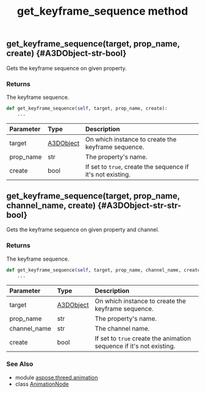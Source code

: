 ﻿---
title: get_keyframe_sequence method
second_title: Aspose.3D for Python via .NET API References
description: 
type: docs
weight: 60
url: /python-net/aspose.threed.animation/animationnode/get_keyframe_sequence/
is_root: false
---

## get_keyframe_sequence(target, prop_name, create) {#A3DObject-str-bool}

Gets the keyframe sequence on given property.

### Returns 


The keyframe sequence.


```python
def get_keyframe_sequence(self, target, prop_name, create):
    ...
```


| Parameter | Type | Description |
| :- | :- | :- |
| target | [A3DObject](/3d/python-net/aspose.threed/a3dobject) | On which instance to create the keyframe sequence. |
| prop_name | str | The property's name. |
| create | bool | If set to `true`, create the sequence if it's not existing. |


## get_keyframe_sequence(target, prop_name, channel_name, create) {#A3DObject-str-str-bool}

Gets the keyframe sequence on given property and channel.

### Returns 


The keyframe sequence.


```python
def get_keyframe_sequence(self, target, prop_name, channel_name, create):
    ...
```


| Parameter | Type | Description |
| :- | :- | :- |
| target | [A3DObject](/3d/python-net/aspose.threed/a3dobject) | On which instance to create the keyframe sequence. |
| prop_name | str | The property's name. |
| channel_name | str | The channel name. |
| create | bool | If set to `true` create the animation sequence if it's not existing. |



### See Also
* module [aspose.threed.animation](../../)
* class [AnimationNode](/3d/python-net/aspose.threed.animation/animationnode)
